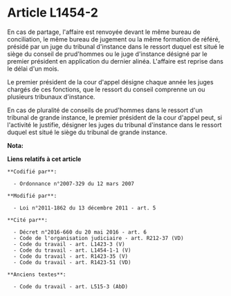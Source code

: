 # Article L1454-2

En cas de partage, l'affaire est renvoyée devant le même bureau de conciliation, le même bureau de jugement ou la même
formation de référé, présidé par un juge du tribunal d'instance dans le ressort duquel est situé le siège du conseil de
prud'hommes ou le juge d'instance désigné par le premier président en application du dernier alinéa. L'affaire est reprise
dans le délai d'un mois.

Le premier président de la cour d'appel désigne chaque année les juges chargés de ces fonctions, que le ressort du conseil
comprenne un ou plusieurs tribunaux d'instance.

En cas de pluralité de conseils de prud'hommes dans le ressort d'un tribunal de grande instance, le premier président de la
cour d'appel peut, si l'activité le justifie, désigner les juges du tribunal d'instance dans le ressort duquel est situé le
siège du tribunal de grande instance.

**Nota:**



**Liens relatifs à cet article**

	**Codifié par**:

	  - Ordonnance n°2007-329 du 12 mars 2007

	**Modifié par**:

	  - Loi n°2011-1862 du 13 décembre 2011 - art. 5

	**Cité par**:

	  - Décret n°2016-660 du 20 mai 2016 - art. 6
	  - Code de l'organisation judiciaire - art. R212-37 (VD)
	  - Code du travail - art. L1423-3 (V)
	  - Code du travail - art. L1454-1-1 (V)
	  - Code du travail - art. R1423-35 (V)
	  - Code du travail - art. R1423-51 (VD)

	**Anciens textes**:

	  - Code du travail - art. L515-3 (AbD)
